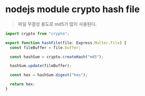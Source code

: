 # nodejs module crypto hash file

> 파일 무결성 용도로 md5가 많이 사용된다.

```ts
import crypto from "crypto";

export function hashFile(file: Express.Multer.File) {
  const fileBuffer = file.buffer;

  const hashSum = crypto.createHash("md5");

  hashSum.update(fileBuffer);

  const hex = hashSum.digest("hex");

  return hex;
}
```
